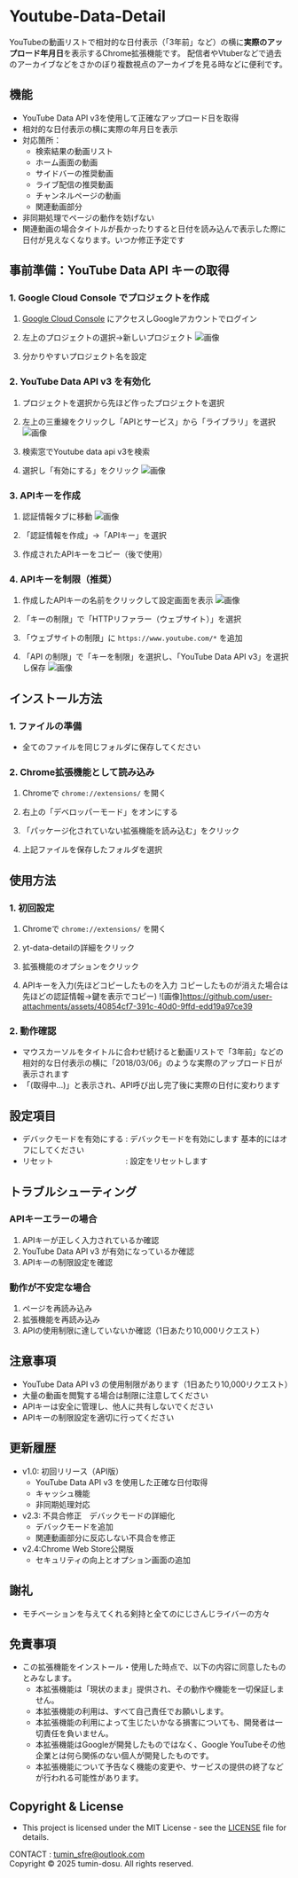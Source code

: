 #  Youtube-Data-Detail

YouTubeの動画リストで相対的な日付表示（「3年前」など）の横に**実際のアップロード年月日**を表示するChrome拡張機能です。
配信者やVtuberなどで過去のアーカイブなどをさかのぼり複数視点のアーカイブを見る時などに便利です。

## 機能

- YouTube Data API v3を使用して正確なアップロード日を取得
- 相対的な日付表示の横に実際の年月日を表示
- 対応箇所：
  - 検索結果の動画リスト
  - ホーム画面の動画
  - サイドバーの推奨動画
  - ライブ配信の推奨動画
  - チャンネルページの動画
  - 関連動画部分
- 非同期処理でページの動作を妨げない
- 関連動画の場合タイトルが長かったりすると日付を読み込んで表示した際に日付が見えなくなります。いつか修正予定です

## 事前準備：YouTube Data API キーの取得

### 1. Google Cloud Console でプロジェクトを作成

1. [Google Cloud Console](https://console.cloud.google.com/) にアクセスしGoogleアカウントでログイン

2. 左上のプロジェクトの選択→新しいプロジェクト
![画像](https://github.com/user-attachments/assets/8739d249-7246-4a0b-9920-683601ef73d6)

3. 分かりやすいプロジェクト名を設定

### 2. YouTube Data API v3 を有効化

1. プロジェクトを選択から先ほど作ったプロジェクトを選択

2. 左上の三重線をクリックし「APIとサービス」から「ライブラリ」を選択
![画像](https://github.com/user-attachments/assets/afd514f8-4f87-4514-b0c5-e0f80bf648c7)

3. 検索窓でYoutube data api v3を検索

4. 選択し「有効にする」をクリック
![画像](https://github.com/user-attachments/assets/d1022e58-7b85-4e80-8916-ab0c1412e2fc)


### 3. APIキーを作成

1. 認証情報タブに移動
![画像](https://github.com/user-attachments/assets/1697d359-ccbb-4e8a-a930-1258478e0e9d)

2. 「認証情報を作成」→「APIキー」を選択

3. 作成されたAPIキーをコピー（後で使用）

### 4. APIキーを制限（推奨）

1. 作成したAPIキーの名前をクリックして設定画面を表示
![画像](https://github.com/user-attachments/assets/d199aa88-4e7d-4267-be3e-397062857fce)

2. 「キーの制限」で「HTTPリファラー（ウェブサイト）」を選択

3. 「ウェブサイトの制限」に `https://www.youtube.com/*` を追加

4. 「API の制限」で「キーを制限」を選択し、「YouTube Data API v3」を選択し保存
![画像](https://github.com/user-attachments/assets/6be1472f-d8c3-47cc-908f-c4d817c065ae)

## インストール方法

### 1. ファイルの準備

- 全てのファイルを同じフォルダに保存してください

### 2. Chrome拡張機能として読み込み

1. Chromeで `chrome://extensions/` を開く

2. 右上の「デベロッパーモード」をオンにする

3. 「パッケージ化されていない拡張機能を読み込む」をクリック

4. 上記ファイルを保存したフォルダを選択

## 使用方法

### 1. 初回設定

1. Chromeで `chrome://extensions/` を開く

2. yt-data-detailの詳細をクリック

3. 拡張機能のオプションをクリック

4. APIキーを入力(先ほどコピーしたものを入力 コピーしたものが消えた場合は先ほどの認証情報→鍵を表示でコピー)
![画像]https://github.com/user-attachments/assets/40854cf7-391c-40d0-9ffd-edd19a97ce39

### 2. 動作確認

- マウスカーソルをタイトルに合わせ続けると動画リストで「3年前」などの相対的な日付表示の横に「2018/03/06」のような実際のアップロード日が表示されます
- 「(取得中...)」と表示され、API呼び出し完了後に実際の日付に変わります

## 設定項目
  
  - デバックモードを有効にする : デバックモードを有効にします 基本的にはオフにしてください
  - リセット　　　　　　　　　 : 設定をリセットします
  
## トラブルシューティング

### APIキーエラーの場合

1. APIキーが正しく入力されているか確認
2. YouTube Data API v3 が有効になっているか確認
3. APIキーの制限設定を確認

### 動作が不安定な場合

1. ページを再読み込み
2. 拡張機能を再読み込み
3. APIの使用制限に達していないか確認（1日あたり10,000リクエスト）

## 注意事項

- YouTube Data API v3 の使用制限があります（1日あたり10,000リクエスト）
- 大量の動画を閲覧する場合は制限に注意してください
- APIキーは安全に管理し、他人に共有しないでください
- APIキーの制限設定を適切に行ってください

## 更新履歴

- v1.0: 初回リリース（API版）
  - YouTube Data API v3 を使用した正確な日付取得
  - キャッシュ機能
  - 非同期処理対応
- v2.3: 不具合修正　デバックモードの詳細化
  - デバックモードを追加
  - 関連動画部分に反応しない不具合を修正
- v2.4:Chrome Web Store公開版
  - セキュリティの向上とオプション画面の追加

## 謝礼

- モチベーションを与えてくれる剣持と全てのにじさんじライバーの方々

## 免責事項

- この拡張機能をインストール・使用した時点で、以下の内容に同意したものとみなします。
  - 本拡張機能は「現状のまま」提供され、その動作や機能を一切保証しません。
  - 本拡張機能の利用は、すべて自己責任でお願いします。
  - 本拡張機能の利用によって生じたいかなる損害についても、開発者は一切責任を負いません。
  - 本拡張機能はGoogleが開発したものではなく、Google YouTubeその他企業とは何ら関係のない個人が開発したものです。
  - 本拡張機能について予告なく機能の変更や、サービスの提供の終了などが行われる可能性があります。

## Copyright & License

  - This project is licensed under the MIT License - see the [LICENSE](LICENSE) file for details.

  CONTACT : tumin_sfre@outlook.com  
  Copyright © 2025 tumin-dosu. All rights reserved.